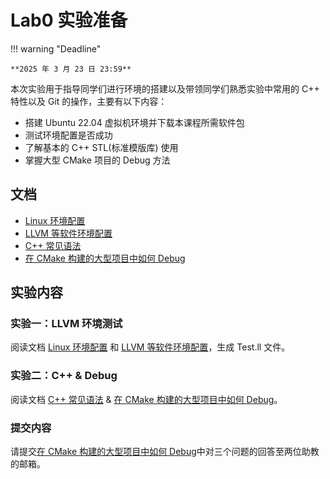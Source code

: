 # Lab0 实验准备

!!! warning "Deadline"

    **2025 年 3 月 23 日 23:59**

本次实验用于指导同学们进行环境的搭建以及带领同学们熟悉实验中常用的 C++ 特性以及 Git 的操作，主要有以下内容：

- 搭建 Ubuntu 22.04 虚拟机环境并下载本课程所需软件包
- 测试环境配置是否成功
- 了解基本的 C++ STL(标准模版库) 使用
- 掌握大型 CMake 项目的 Debug 方法

## 文档

- [Linux 环境配置](linux.md)
- [LLVM 等软件环境配置](software.md)
- [C++ 常见语法](cpp.md)
- [在 CMake 构建的大型项目中如何 Debug](debug.md)

## 实验内容

### 实验一：LLVM 环境测试

阅读文档 [Linux 环境配置](linux.md) 和 [LLVM 等软件环境配置](software.md)，生成 Test.ll 文件。

### 实验二：C++ & Debug

阅读文档 [C++ 常见语法](cpp.md) & [在 CMake 构建的大型项目中如何 Debug](debug.md)。



### 提交内容

请提交[在 CMake 构建的大型项目中如何 Debug](debug.md)中对三个问题的回答至两位助教的邮箱。

<!-- ## 实验要求
#### 文件上传提交方式



对于上传的文件，助教会进行文本相似性检测，请同学们认真学习并完成要求。

![alt text](photos/image.png)

#### GitLab 仓库链接提交方式

![alt text](photos/image-1.png)

![Alt text](photos/image-2.png)-->

<!-- #### 答疑

同学们如果对实验有什么疑问，请先登录希冀平台后在 [在线答疑模块](https://cscourse.ustc.edu.cn/forum/forum.jsp?forum=121) 发帖询问，助教看到帖子会及时回复。
![Alt text](photos/image_3.png) --> 
